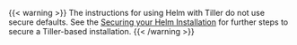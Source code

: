 ---
---
{{< warning >}}
The instructions for using Helm with Tiller do not use secure defaults.
See the [Securing your Helm Installation](https://helm.sh/ko/docs/intro/install/)
for further steps to secure a Tiller-based installation.
{{< /warning >}}
